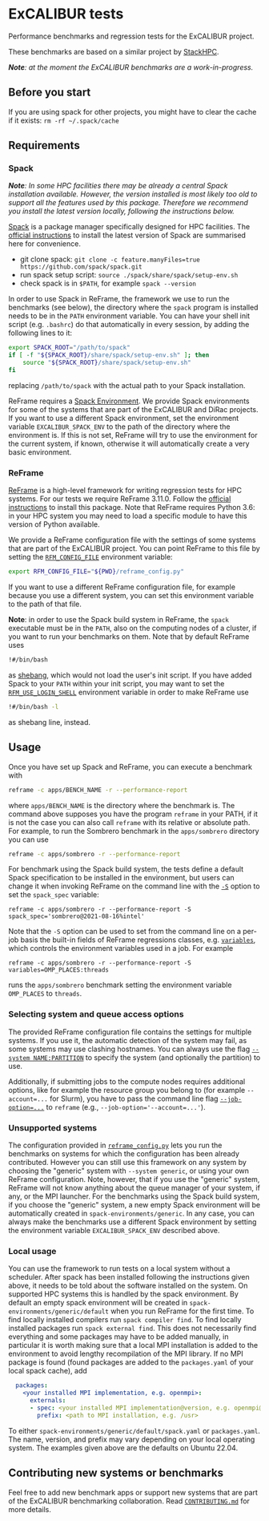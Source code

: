 # ExCALIBUR tests

Performance benchmarks and regression tests for the ExCALIBUR project.

These benchmarks are based on a similar project by
[StackHPC](https://github.com/stackhpc/hpc-tests).

_**Note**: at the moment the ExCALIBUR benchmarks are a work-in-progress._

## Before you start

If you are using spack for other projects, you might have to clear the cache if it exists:
`rm -rf ~/.spack/cache`

## Requirements

### Spack

_**Note**: In some HPC facilities there may be already a central Spack installation available.
However, the version installed is most likely too old to support all the features
used by this package. Therefore we recommend you install the latest version locally,
following the instructions below._

[Spack](https://spack.io/) is a package manager specifically designed for HPC
facilities.  The [official
instructions](https://spack.readthedocs.io/en/latest/getting_started.html) to
install the latest version of Spack are summarised here for convenience.
- git clone spack:
`git clone -c feature.manyFiles=true https://github.com/spack/spack.git`
- run spack setup script: `source ./spack/share/spack/setup-env.sh`
- check spack is in `$PATH`, for example `spack --version`

In order to use Spack in ReFrame, the framework we use to run the benchmarks
(see below), the directory where the `spack` program is installed needs to be in
the `PATH` environment variable. You can have your shell init script (e.g. `.bashrc`)
do that automatically in every session, by adding the following lines to it:
```sh
export SPACK_ROOT="/path/to/spack"
if [ -f "${SPACK_ROOT}/share/spack/setup-env.sh" ]; then
    source "${SPACK_ROOT}/share/spack/setup-env.sh"
fi
```
replacing `/path/to/spack` with the actual path to your Spack installation.

ReFrame requires a [Spack
Environment](https://spack.readthedocs.io/en/latest/environments.html).  We
provide Spack environments for some of the systems that are part of the
ExCALIBUR and DiRac projects.  If you want to use a different Spack environment,
set the environment variable `EXCALIBUR_SPACK_ENV` to the path of the directory
where the environment is.  If this is not set, ReFrame will try to use the
environment for the current system, if known, otherwise it will automatically
create a very basic environment.

### ReFrame

[ReFrame](https://reframe-hpc.readthedocs.io/en/stable/) is a high-level
framework for writing regression tests for HPC systems.  For our tests we
require ReFrame 3.11.0.  Follow the [official
instructions](https://reframe-hpc.readthedocs.io/en/stable/started.html) to
install this package.  Note that ReFrame requires Python 3.6: in your HPC system
you may need to load a specific module to have this version of Python available.

We provide a ReFrame configuration file with the settings of some systems that
are part of the ExCALIBUR project.  You can point ReFrame to this file by
setting the
[`RFM_CONFIG_FILE`](https://reframe-hpc.readthedocs.io/en/stable/manpage.html#envvar-RFM_CONFIG_FILE)
environment variable:

```sh
export RFM_CONFIG_FILE="${PWD}/reframe_config.py"
```

If you want to use a different ReFrame configuration file, for example because
you use a different system, you can set this environment variable to the path of
that file.

**Note**: in order to use the Spack build system in ReFrame, the `spack`
executable must be in the `PATH`, also on the computing nodes of a cluster, if
you want to run your benchmarks on them.  Note that by default ReFrame uses

```sh
!#/bin/bash
```

as [shebang](https://en.wikipedia.org/wiki/Shebang_(Unix)), which would not load
the user's init script.  If you have added Spack to your `PATH` within your init
script, you may want to set the
[`RFM_USE_LOGIN_SHELL`](https://reframe-hpc.readthedocs.io/en/stable/manpage.html#envvar-RFM_USE_LOGIN_SHELL)
environment variable in order to make ReFrame use

```sh
!#/bin/bash -l
```

as shebang line, instead.

## Usage

Once you have set up Spack and ReFrame, you can execute a benchmark with

```sh
reframe -c apps/BENCH_NAME -r --performance-report
```

where `apps/BENCH_NAME` is the directory where the benchmark is.  The command
above supposes you have the program `reframe` in your PATH, if it is not the
case you can also call `reframe` with its relative or absolute path.  For
example, to run the Sombrero benchmark in the `apps/sombrero` directory you can
use

```sh
reframe -c apps/sombrero -r --performance-report
```

For benchmark using the Spack build system, the tests define a default Spack specification
to be installed in the environment, but users can change it when invoking ReFrame on the
command line with the
[`-S`](https://reframe-hpc.readthedocs.io/en/stable/manpage.html#cmdoption-S) option to set
the `spack_spec` variable:

```
reframe -c apps/sombrero -r --performance-report -S spack_spec='sombrero@2021-08-16%intel'
```

Note that the `-S` option can be used to set from the command line on a per-job
basis the built-in fields of ReFrame regressions classes, e.g.
[`variables`](https://reframe-hpc.readthedocs.io/en/stable/regression_test_api.html#reframe.core.pipeline.RegressionTest.variables),
which controls the environment variables used in a job.  For example

```
reframe -c apps/sombrero -r --performance-report -S variables=OMP_PLACES:threads
```

runs the `apps/sombrero` benchmark setting the environment variable `OMP_PLACES`
to `threads`.

### Selecting system and queue access options

The provided ReFrame configuration file contains the settings for multiple systems.  If you
use it, the automatic detection of the system may fail, as some systems may use clashing
hostnames.  You can always use the flag [`--system
NAME:PARTITION`](https://reframe-hpc.readthedocs.io/en/stable/manpage.html#cmdoption-system)
to specify the system (and optionally the partition) to use.

Additionally, if submitting jobs to the compute nodes requires additional options, like for
example the resource group you belong to (for example `--account=...` for Slurm), you have
to pass the command line flag
[`--job-option=...`](https://reframe-hpc.readthedocs.io/en/stable/manpage.html#cmdoption-J)
to `reframe` (e.g., `--job-option='--account=...'`).

### Unsupported systems

The configuration provided in [`reframe_config.py`](./reframe_config.py) lets you run the
benchmarks on systems for which the configuration has been already contributed.  However you
can still use this framework on any system by choosing the "generic" system with `--system
generic`, or using your own ReFrame configuration.  Note, however, that if you use the
"generic" system, ReFrame will not know anything about the queue manager of your system, if
any, or the MPI launcher.  For the benchmarks using the Spack build system, if you choose
the "generic" system, a new empty Spack environment will be automatically created in
`spack-environments/generic`.  In any case, you can always make the benchmarks use a
different Spack environment by setting the environment variable `EXCALIBUR_SPACK_ENV`
described above.

### Local usage

You can use the framework to run tests on a local system without a scheduler. After spack has
been installed following the instructions given above, it needs to be told about the software
installed on the system. On supported HPC systems this is handled by the spack environment.
By default an empty spack environment will be created in `spack-environments/generic/default`
when you run ReFrame for the first time. To find locally installed compilers run
`spack compiler find`. To find locally installed packages run `spack external find`. This
does not necessarily find everything and some packages may have to be added manually,
in particular it is worth making sure that a local MPI installation is added to the environment
to avoid lengthy recompilation of the MPI library. If no MPI package is found (found packages
are added to the `packages.yaml` of your local spack cache), add
```yaml
  packages:
    <your installed MPI implementation, e.g. openmpi>:
      externals:
      - spec: <your installed MPI implementation@version, e.g. openmpi@4.1.2>
        prefix: <path to MPI installation, e.g. /usr>
```
To either `spack-environments/generic/default/spack.yaml` or `packages.yaml`. The name,
version, and prefix may vary depending on your local operating system. The examples given above
are the defaults on Ubuntu 22.04.

## Contributing new systems or benchmarks

Feel free to add new benchmark apps or support new systems that are part of the
ExCALIBUR benchmarking collaboration.  Read
[`CONTRIBUTING.md`](./CONTRIBUTING.md) for more details.
